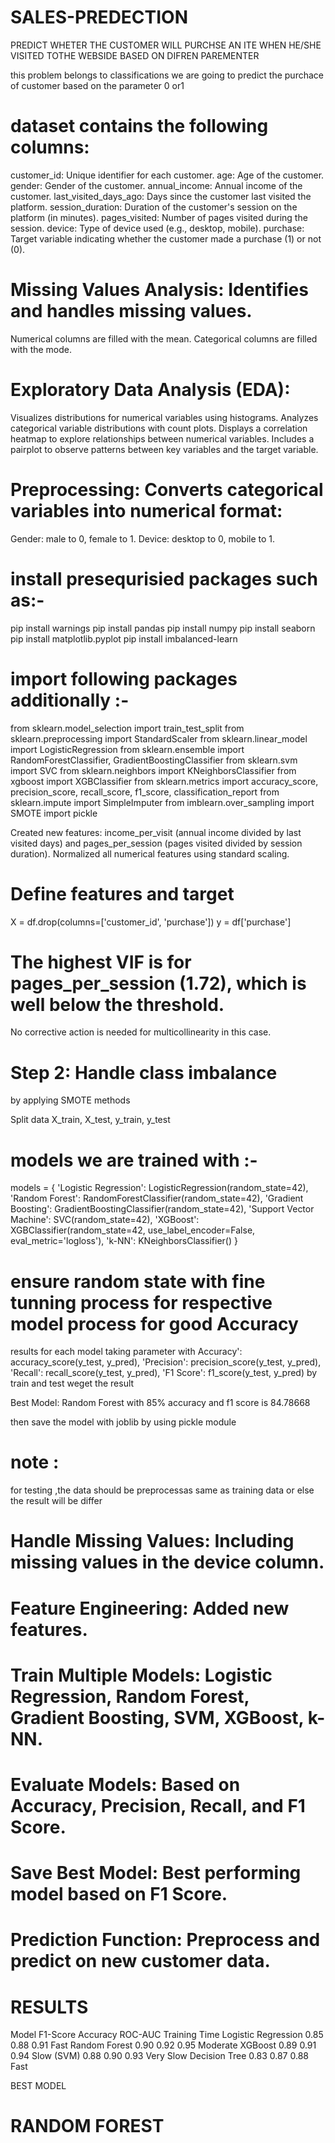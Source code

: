 # SALES-PREDECTION
PREDICT WHETER THE CUSTOMER WILL PURCHSE AN ITE WHEN HE/SHE VISITED TOTHE WEBSIDE BASED ON DIFREN PAREMENTER

this problem belongs to classifications we are going to predict the purchace of customer based on the parameter 0 or1 


# dataset contains the following columns:

customer_id: Unique identifier for each customer.
age: Age of the customer.
gender: Gender of the customer.
annual_income: Annual income of the customer.
last_visited_days_ago: Days since the customer last visited the platform.
session_duration: Duration of the customer's session on the platform (in minutes).
pages_visited: Number of pages visited during the session.
device: Type of device used (e.g., desktop, mobile).
purchase: Target variable indicating whether the customer made a purchase (1) or not (0).



# Missing Values Analysis: Identifies and handles missing values.

Numerical columns are filled with the mean.
Categorical columns are filled with the mode.

# Exploratory Data Analysis (EDA):
Visualizes distributions for numerical variables using histograms.
Analyzes categorical variable distributions with count plots.
Displays a correlation heatmap to explore relationships between numerical variables.
Includes a pairplot to observe patterns between key variables and the target variable.

# Preprocessing: Converts categorical variables into numerical format:
Gender: male to 0, female to 1.
Device: desktop to 0, mobile to 1.



# install presequrisied packages such as:-
pip install warnings 
pip install pandas
pip install numpy 
pip install seaborn 
pip install matplotlib.pyplot 
pip install imbalanced-learn

# import following packages additionally :-

from sklearn.model_selection import train_test_split
from sklearn.preprocessing import StandardScaler
from sklearn.linear_model import LogisticRegression
from sklearn.ensemble import RandomForestClassifier, GradientBoostingClassifier
from sklearn.svm import SVC
from sklearn.neighbors import KNeighborsClassifier
from xgboost import XGBClassifier
from sklearn.metrics import accuracy_score, precision_score, recall_score, f1_score, classification_report
from sklearn.impute import SimpleImputer
from imblearn.over_sampling import SMOTE
import pickle




Created new features: income_per_visit (annual income divided by last visited days) and pages_per_session (pages visited divided by session duration).
Normalized all numerical features using standard scaling.

# Define features and target
X = df.drop(columns=['customer_id', 'purchase'])
y = df['purchase']

# The highest VIF is for pages_per_session (1.72), which is well below the threshold.
No corrective action is needed for multicollinearity in this case.


# Step 2: Handle class imbalance
 by applying SMOTE methods

Split data
X_train, X_test, y_train, y_test


# models we are trained with :-
models = {
    'Logistic Regression': LogisticRegression(random_state=42),
    'Random Forest': RandomForestClassifier(random_state=42),
    'Gradient Boosting': GradientBoostingClassifier(random_state=42),
    'Support Vector Machine': SVC(random_state=42),
    'XGBoost': XGBClassifier(random_state=42, use_label_encoder=False, eval_metric='logloss'),
    'k-NN': KNeighborsClassifier()
}



# ensure random state with fine tunning process for respective  model process for good Accuracy 
results for each model  taking parameter with 
Accuracy': accuracy_score(y_test, y_pred),
        'Precision': precision_score(y_test, y_pred),
        'Recall': recall_score(y_test, y_pred),
        'F1 Score': f1_score(y_test, y_pred)
by train and test  weget the result 

Best Model: Random Forest with 85% accuracy and f1 score is 84.78668

then save the model with joblib by using pickle module 


# note :
for testing ,the data should be preprocessas same as training data or else the  result will be differ







# Handle Missing Values: Including missing values in the device column.
# Feature Engineering: Added new features.
# Train Multiple Models: Logistic Regression, Random Forest, Gradient Boosting, SVM, XGBoost, k-NN.
# Evaluate Models: Based on Accuracy, Precision, Recall, and F1 Score.
# Save Best Model: Best performing model based on F1 Score.
# Prediction Function: Preprocess and predict on new customer data.

# RESULTS
Model	    F1-Score	Accuracy	ROC-AUC	Training Time
Logistic Regression	0.85	0.88	0.91	Fast
Random Forest	0.90	0.92	0.95	Moderate
XGBoost	   0.89	        0.91	       0.94	        Slow
 (SVM)  	0.88	0.90	0.93	Very Slow
Decision Tree	0.83	0.87	0.88	Fast


BEST MODEL
# RANDOM FOREST 

